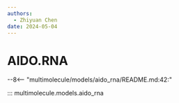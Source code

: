 ```yaml
---
authors:
  - Zhiyuan Chen
date: 2024-05-04
---
```


# AIDO.RNA

--8<-- "multimolecule/models/aido_rna/README.md:42:"

::: multimolecule.models.aido_rna
